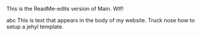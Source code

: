  This is the ReadMe-edits version of Main. Wtf!
 
abc
This is text that appears in the body of my website. 
Truck nose how to setup a jehyl template.
